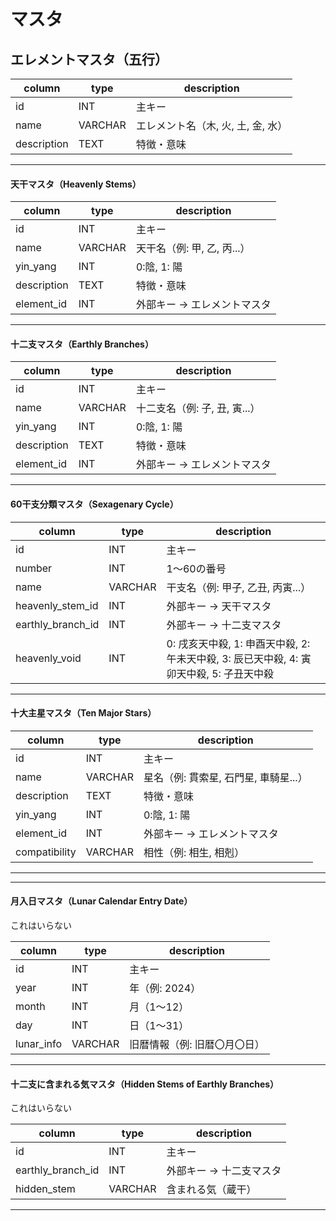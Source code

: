 # マスタ

## **エレメントマスタ（五行）**

| column | type | description |
|--------|------|------------|
| id | INT | 主キー |
| name | VARCHAR | エレメント名（木, 火, 土, 金, 水） |
| description | TEXT | 特徴・意味 |

---

#### **天干マスタ（Heavenly Stems）**
| column | type    | description        |
|--------|---------|--------------------|
| id | INT     | 主キー                |
| name | VARCHAR | 天干名（例: 甲, 乙, 丙...） |
| yin_yang | INT     | 0:陰, 1: 陽  |
| description | TEXT | 特徴・意味 |
| element_id | INT     | 外部キー → エレメントマスタ    |

---

#### **十二支マスタ（Earthly Branches）**
| column | type | description |
|--------|------|------------|
| id | INT | 主キー |
| name | VARCHAR | 十二支名（例: 子, 丑, 寅...） |
| yin_yang | INT     | 0:陰, 1: 陽  |
| description | TEXT | 特徴・意味 |
| element_id | INT | 外部キー → エレメントマスタ |

---

#### **60干支分類マスタ（Sexagenary Cycle）**
| column            | type    | description                                                |
|-------------------|---------|------------------------------------------------------------|
| id                | INT     | 主キー                                                        |
| number            | INT     | 1〜60の番号                                                    |
| name              | VARCHAR | 干支名（例: 甲子, 乙丑, 丙寅...）                                      |
| heavenly_stem_id  | INT     | 外部キー → 天干マスタ                                               |
| earthly_branch_id | INT     | 外部キー → 十二支マスタ                                              |
| heavenly_void     | INT     | 0: 戌亥天中殺, 1: 申酉天中殺, 2: 午未天中殺, 3: 辰已天中殺, 4: 寅卯天中殺, 5: 子丑天中殺 |

---

#### **十大主星マスタ（Ten Major Stars）**
| column        | type    | description             |
|---------------|---------|-------------------------|
| id            | INT     | 主キー                     |
| name          | VARCHAR | 星名（例: 貫索星, 石門星, 車騎星...） |
| description   | TEXT    | 特徴・意味                   |
| yin_yang      | INT     | 0:陰, 1: 陽               |
| element_id    | INT     | 外部キー → エレメントマスタ         |
| compatibility | VARCHAR | 相性（例: 相生, 相剋）           |

---


---
#### **月入日マスタ（Lunar Calendar Entry Date）**
これはいらない

| column | type | description |
|--------|------|------------|
| id | INT | 主キー |
| year | INT | 年（例: 2024） |
| month | INT | 月（1〜12） |
| day | INT | 日（1〜31） |
| lunar_info | VARCHAR | 旧暦情報（例: 旧暦〇月〇日） |

---

#### **十二支に含まれる気マスタ（Hidden Stems of Earthly Branches）**
これはいらない

| column | type | description |
|--------|------|------------|
| id | INT | 主キー |
| earthly_branch_id | INT | 外部キー → 十二支マスタ |
| hidden_stem | VARCHAR | 含まれる気（蔵干） |

---